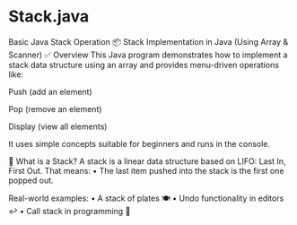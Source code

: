 # Stack.java
Basic Java Stack Operation
📦 Stack Implementation in Java (Using Array & Scanner)
✅ Overview
This Java program demonstrates how to implement a stack data structure using an array and provides menu-driven operations like:

Push (add an element)

Pop (remove an element)

Display (view all elements)

It uses simple concepts suitable for beginners and runs in the console.

📌 What is a Stack?
A stack is a linear data structure based on LIFO: Last In, First Out. That means:
•	The last item pushed into the stack is the first one popped out.

Real-world examples:
•	A stack of plates 🍽️
•	Undo functionality in editors ↩️
•	Call stack in programming 🔁

